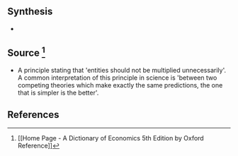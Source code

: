 ## Synthesis
- 
## Source [^1]
- A principle stating that 'entities should not be multiplied unnecessarily'. A common interpretation of this principle in science is 'between two competing theories which make exactly the same predictions, the one that is simpler is the better'.
## References

[^1]: [[Home Page - A Dictionary of Economics 5th Edition by Oxford Reference]]